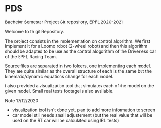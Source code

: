 # PDS
Bachelor Semester Project Git repository, EPFL 2020-2021

Welcome to th git Repository.

The project consists in the implementation on control algorithm. We first implement it for a Loomo robot (2-wheel robot)
and then this algorithm should be adapted to be use as the control alogorithm of the Driverless car of the EPFL Racing Team.

Source files are separated in two folders, one implementing each model. They are quite similar as the overall structure of each is the same but the kinematic/dynamic equations change for each model.

I also provided a visualization tool that simulates each of the model on the given model.
Small real tests footage is also available.

Note 17/12/2020 :
- visualization tool isn't done yet, plan to add more information to screen
- car model still needs small adjustement (but the real value that will be used on the RT car will be calculated using IRL tests)
